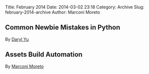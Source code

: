 Title: February 2014 
Date: 2014-03-02 23:18
Category: Archive
Slug: february-2014-archive
Author: Marconi Moreto

## Common Newbie Mistakes in Python
By [Daryl Yu](https://twitter.com/dar9000)

<script async class="speakerdeck-embed" data-id="0e59efc0844401314f133a0d796c23be" data-ratio="1.33333333333333" src="//speakerdeck.com/assets/embed.js"></script>

## Assets Build Automation
By [Marconi Moreto](https://twitter.com/marconimjr)

<script async class="speakerdeck-embed" data-id="270236d080650131bfbd3a1c3696f48b" data-ratio="1.33333333333333" src="//speakerdeck.com/assets/embed.js"></script>
